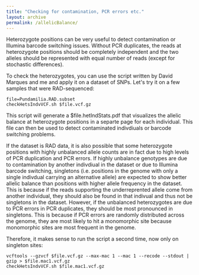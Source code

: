 ```yaml
---
title: "Checking for contamination, PCR errors etc."
layout: archive
permalink: /allelicBalance/
---
```


Heterozygote positions can be very useful to detect contamination or Illumina barcode switching issues. Without PCR duplicates, the reads at heterozygote positions should be completely independent and the two alleles should be represented with equal number of reads (except for stochastic differences). 

To check the heterozygotes, you can use the script written by David Marques and me and apply it on a dataset of SNPs. Let's try it on a few samples that were RAD-sequenced:

```shell
file=Pundamilia.RAD.subset
checkHetsIndvVCF.sh $file.vcf.gz
```

This script will generate a $file.hetIndStats.pdf that visualizes the allelic balance at heterozygote positions in a separte page for each individual. This file can then be used to detect contaminated indivdiuals or barcode switching problems.

If the dataset is RAD data, it is also possible that some heterozygote positions with highly unbalanced allele counts are in fact due to high levels of PCR duplication and PCR errors. If highly unbalance genotypes are due to contamination by another indivdiual in the dataset or due to Illumina barcode switching, singletons (i.e. positions in the genome with only a single indivdual carrying an alternative allele) are expected to show better allelic balance than positions with higher allele frequency in the dataset. This is because if the reads supporting the underreprented allele come from another individual, they should also be found in that indivual and thus not be singletons in the dataset. However, if the unbalanced heterozygotes are due to PCR errors in PCR duplicates, they should be most pronounced in singletons. This is because if PCR errors are randomly distributed across the genome, they are most likely to hit a monomorphic site because monomorphic sites are most frequent in the genome.

Therefore, it makes sense to run the script a second time, now only on singleton sites:

```shell
vcftools --gzvcf $file.vcf.gz --max-mac 1 --mac 1 --recode --stdout | gzip > $file.mac1.vcf.gz
checkHetsIndvVCF.sh $file.mac1.vcf.gz
```

